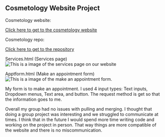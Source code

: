 ## Cosmetology Website Project

Cosmetology website:

[Click here to get to the cosmetology website](https://toemio.github.io/cosmetology/ourteam.html)

Cosmetology repo:

[Click here to get to the repository](https://github.com/toemio/cosmetology) 

Services.html (Services page)
![This is a image of the services page on our website](Services.png)

Apptform.html (Make an appointment form)
![This is a image of the make an appointment form.](Apptform.png)

My form is to make an appointment. I used 4 input types: Text inputs, Dropdown menus, Text area, and button. The request method is get so that the information goes to me. 

Overall my group had no issues with pulling and merging. I thought that doing a group project was interesting and we struggled to communicate at times. I think that in the future I would spend more time writing code and working on the project in person. That way things are more compatible of the website and there is no miscommunication. 

